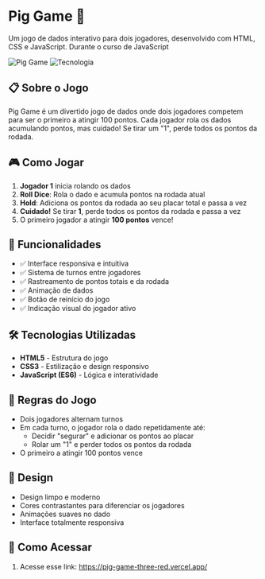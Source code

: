 # Pig Game 🎲

Um jogo de dados interativo para dois jogadores, desenvolvido com HTML, CSS e JavaScript. Durante o curso de JavaScript 

![Pig Game](https://img.shields.io/badge/Status-Concluído-brightgreen) 
![Tecnologia](https://img.shields.io/badge/Tecnologia-HTML%2FCSS%2FJS-yellow)

## 📋 Sobre o Jogo

Pig Game é um divertido jogo de dados onde dois jogadores competem para ser o primeiro a atingir 100 pontos. Cada jogador rola os dados acumulando pontos, mas cuidado! Se tirar um "1", perde todos os pontos da rodada.

## 🎮 Como Jogar

1. **Jogador 1** inicia rolando os dados
2. **Roll Dice**: Rola o dado e acumula pontos na rodada atual
3. **Hold**: Adiciona os pontos da rodada ao seu placar total e passa a vez
4. **Cuidado!** Se tirar **1**, perde todos os pontos da rodada e passa a vez
5. O primeiro jogador a atingir **100 pontos** vence!

## 🚀 Funcionalidades

- ✅ Interface responsiva e intuitiva
- ✅ Sistema de turnos entre jogadores
- ✅ Rastreamento de pontos totais e da rodada
- ✅ Animação de dados
- ✅ Botão de reinício do jogo
- ✅ Indicação visual do jogador ativo

## 🛠️ Tecnologias Utilizadas

- **HTML5** - Estrutura do jogo
- **CSS3** - Estilização e design responsivo
- **JavaScript (ES6)** - Lógica e interatividade


## 🎯 Regras do Jogo

- Dois jogadores alternam turnos
- Em cada turno, o jogador rola o dado repetidamente até:
  - Decidir "segurar" e adicionar os pontos ao placar
  - Rolar um "1" e perder todos os pontos da rodada
- O primeiro a atingir 100 pontos vence

## 🎨 Design

- Design limpo e moderno
- Cores contrastantes para diferenciar os jogadores
- Animações suaves no dado
- Interface totalmente responsiva

## 🔧 Como Acessar

1. Acesse esse link: https://pig-game-three-red.vercel.app/
